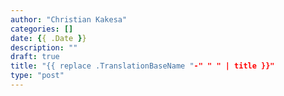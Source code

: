 ```yaml
---
author: "Christian Kakesa"
categories: []
date: {{ .Date }}
description: ""
draft: true
title: "{{ replace .TranslationBaseName "-" " " | title }}"
type: "post"
---
```


